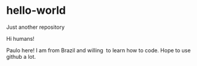 # hello-world
Just another repository

Hi humans!

Paulo here! I am from Brazil and willing  to learn how to code.
Hope to use github a lot.
